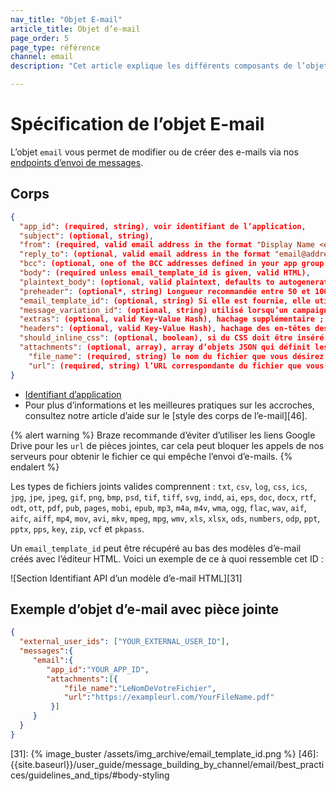 ```yaml
---
nav_title: "Objet E-mail"
article_title: Objet d’e-mail
page_order: 5
page_type: référence
channel: email
description: "Cet article explique les différents composants de l’objet E-mail de Braze."

---
```


# Spécification de l’objet E-mail

L’objet `email` vous permet de modifier ou de créer des e-mails via nos [endpoints d’envoi de messages]({{site.baseurl}}/api/endpoints/messaging).

## Corps
```json
{
  "app_id": (required, string), voir identifiant de l’application,
  "subject": (optional, string),
  "from": (required, valid email address in the format "Display Name <email@address.com>"),
  "reply_to": (optional, valid email address in the format "email@address.com" - defaults to your app group's default reply to if not set) - utilisez « NO_REPLY_TO » pour définir l’adresse de réponse sur « Vide »,
  "bcc": (optional, one of the BCC addresses defined in your app group's email settings) S’il est fourni et que la fonctionnalité BCC est activée pour votre compte, cette adresse sera ajoutée à votre message émis en tant qu’adresse CCI.,
  "body": (required unless email_template_id is given, valid HTML),
  "plaintext_body": (optional, valid plaintext, defaults to autogenerating plaintext from "body" when this is not set),
  "preheader": (optional*, string) Longueur recommandée entre 50 et 100 caractères,
  "email_template_id": (optional, string) Si elle est fournie, elle utilisera les valeurs subject/body/should_inline_css du modèle d’e-mail donné SAUF si elles sont spécifiées ici, auquel cas nous substituerons le modèle fourni.,
  "message_variation_id": (optional, string) utilisé lorsqu’un campaign_id est fourni pour spécifier avec quelle variation du message ce message doit être suivi,
  "extras": (optional, valid Key-Value Hash), hachage supplémentaire ; pour les clients SendGrid, il sera transmis à SendGrid en tant qu’arguments uniques,
  "headers": (optional, valid Key-Value Hash), hachage des en-têtes des extensions personnalisées. Pris en charge uniquement pour les clients SendGrid actuellement.,
  "should_inline_css": (optional, boolean), si du CSS doit être inséré dans le corps. S’il n’est pas fourni, il revient sur la valeur d’insertion du CSS par défaut pour le groupe d’apps.,
  "attachments": (optional, array), array d’objets JSON qui définit les fichiers que vous devez attacher, définis par « file_name » et « url »,
    "file_name": (required, string) le nom du fichier que vous désirez attacher à votre e-mail sans son extension (par ex., « .pdf »). Vous pouvez attacher autant de fichiers que vous désirez jusqu’à 2 MB. Ceci est obligatoire si vous utilisez des « pièces jointes »,
    "url": (required, string) l’URL correspondante du fichier que vous désirez joindre à votre e-mail. L’extension du nom de fichier sera détectée automatiquement à partir de l’URL défini, ce qui devrait renvoyer le « Content-Type » adéquat en tant qu’en-tête de réponse. Ceci est obligatoire si vous utilisez des « pièces jointes »,
}
```

- [Identifiant d’application]({{site.baseurl}}/api/api_key/#the-app-identifier-api-key)
- Pour plus d’informations et les meilleures pratiques sur les accroches, consultez notre article d’aide sur le [style des corps de l’e-mail][46].

{% alert warning %}
Braze recommande d’éviter d’utiliser les liens Google Drive pour les `url` de pièces jointes, car cela peut bloquer les appels de nos serveurs pour obtenir le fichier ce qui empêche l’envoi d’e-mails.
{% endalert %}

Les types de fichiers joints valides comprennent : `txt`, `csv`, `log`, `css`, `ics`, `jpg`, `jpe`, `jpeg`, `gif`, `png`, `bmp`, `psd`, `tif`, `tiff`, `svg`, `indd`, `ai`, `eps`, `doc`, `docx`, `rtf`, `odt`, `ott`, `pdf`, `pub`, `pages`, `mobi`, `epub`, `mp3`, `m4a`, `m4v`, `wma`, `ogg`, `flac`, `wav`, `aif`, `aifc`, `aiff`, `mp4`, `mov`, `avi`, `mkv`, `mpeg`, `mpg`, `wmv`, `xls`, `xlsx`, `ods`, `numbers`, `odp`, `ppt`, `pptx`, `pps`, `key`, `zip`, `vcf` et `pkpass`.

Un `email_template_id` peut être récupéré au bas des modèles d’e-mail créés avec l’éditeur HTML. Voici un exemple de ce à quoi ressemble cet ID :

![Section Identifiant API d’un modèle d’e-mail HTML][31]

## Exemple d’objet d’e-mail avec pièce jointe

```json
{
  "external_user_ids": ["YOUR_EXTERNAL_USER_ID"],
  "messages":{
     "email":{
        "app_id":"YOUR_APP_ID",
        "attachments":[{
            "file_name":"LeNomDeVotreFichier",
            "url":"https://exampleurl.com/YourFileName.pdf"
         }]
     }
  }
}
```

[31]: {% image_buster /assets/img_archive/email_template_id.png %}
[46]: {{site.baseurl}}/user_guide/message_building_by_channel/email/best_practices/guidelines_and_tips/#body-styling
